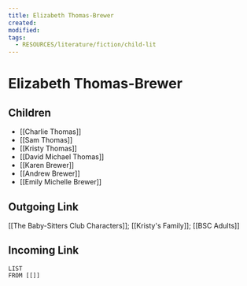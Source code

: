 ```yaml
---
title: Elizabeth Thomas-Brewer
created: 
modified: 
tags:
  - RESOURCES/literature/fiction/child-lit
---
```

# Elizabeth Thomas-Brewer
## Children
- [[Charlie Thomas]]
- [[Sam Thomas]]
- [[Kristy Thomas]]
- [[David Michael Thomas]]
- [[Karen Brewer]]
- [[Andrew Brewer]]
- [[Emily Michelle Brewer]]
## Outgoing Link
[[The Baby-Sitters Club Characters]]; [[Kristy's Family]]; [[BSC Adults]]
## Incoming Link
```dataview
LIST
FROM [[]]
```